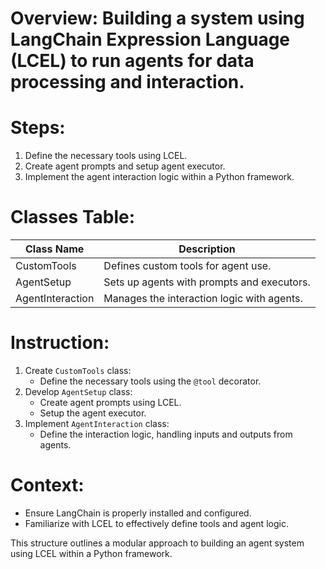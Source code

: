 
# Overview: Building a system using LangChain Expression Language (LCEL) to run agents for data processing and interaction.

# Steps:
1. Define the necessary tools using LCEL.
2. Create agent prompts and setup agent executor.
3. Implement the agent interaction logic within a Python framework.

# Classes Table:
| Class Name          | Description                                  |
|---------------------|----------------------------------------------|
| CustomTools         | Defines custom tools for agent use.          |
| AgentSetup          | Sets up agents with prompts and executors.   |
| AgentInteraction    | Manages the interaction logic with agents.   |

# Instruction:
1. Create `CustomTools` class:
    - Define the necessary tools using the `@tool` decorator.
2. Develop `AgentSetup` class:
    - Create agent prompts using LCEL.
    - Setup the agent executor.
3. Implement `AgentInteraction` class:
    - Define the interaction logic, handling inputs and outputs from agents.

# Context:
- Ensure LangChain is properly installed and configured.
- Familiarize with LCEL to effectively define tools and agent logic.


This structure outlines a modular approach to building an agent system using LCEL within a Python framework.